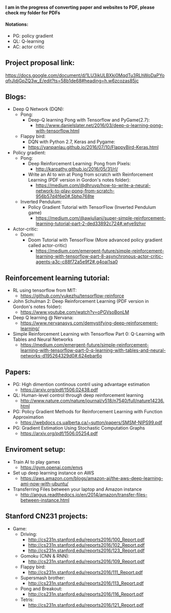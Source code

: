 #### I am in the progress of converting paper and websites to PDF, please check my folder for PDFs
#### Notations: 
  * PG: policy gradient
  * QL: Q-learning
  * AC: actor critic

## Project proposal link:
https://docs.google.com/document/d/1LU3ikULBXkj0MqdTu3RLhWoDaPYoqfrJldjGpZQ3w_E/edit?ts=58b1de68#heading=h.w6zcozas85jc

## Blogs:
  * Deep Q Network (DQN):
    * Pong:
      * Deep-Q learning Pong with Tensorflow and PyGame(2.7):
        * http://www.danielslater.net/2016/03/deep-q-learning-pong-with-tensorflow.html
    * Flappy bird:
      * DQN with Python 2.7, Keras and Pygame:
      * https://yanpanlau.github.io/2016/07/10/FlappyBird-Keras.html
  * Policy gradient: 
    * Pong:
      * Deep Reinforcement Learning: Pong from Pixels: 
        * http://karpathy.github.io/2016/05/31/rl/
      * Write an AI to win at Pong from scratch with Reinforcement Learning (PDF version in Gordon's notes folder): 
        * https://medium.com/@dhruvp/how-to-write-a-neural-network-to-play-pong-from-scratch-956b57d4f6e0#.5bhp768te
    * Inverted Pendulum:
      * Policy Gradient Tutorial with TensorFlow (Inverted Pendulum game)
        * https://medium.com/@awjuliani/super-simple-reinforcement-learning-tutorial-part-2-ded33892c724#.wtye9zhxr
  * Actor-critic:
    * Doom:
      * Doom Tutorial with TensorFlow (More advanced policy gradient called actor-critic)
        * https://medium.com/emergent-future/simple-reinforcement-learning-with-tensorflow-part-8-asynchronous-actor-critic-agents-a3c-c88f72a5e9f2#.g4oai1sa0

## Reinforcement learning tutorial:
  * RL using tensorflow from MIT:
    * https://github.com/yukezhu/tensorflow-reinforce
  * John Schulman 2: Deep Reinforcement Learning (PDF version in Gordon's notes folder):
    * https://www.youtube.com/watch?v=oPGVsoBonLM
  * Deep Q learning @ Nervana:
    * https://www.nervanasys.com/demystifying-deep-reinforcement-learning/
  * Simple Reinforcement Learning with Tensorflow Part 0: Q-Learning with Tables and Neural Networks
    * https://medium.com/emergent-future/simple-reinforcement-learning-with-tensorflow-part-0-q-learning-with-tables-and-neural-networks-d195264329d0#.624ebar6o

## Papers:
  * PG: High dimention continous contril using advantage estimation
    * https://arxiv.org/pdf/1506.02438.pdf
  * QL: Human-level control through deep reinforcement learning
    * http://www.nature.com/nature/journal/v518/n7540/full/nature14236.html
  * PG: Policy Gradient Methods for Reinforcement Learning with Function Approximation
    * https://webdocs.cs.ualberta.ca/~sutton/papers/SMSM-NIPS99.pdf
  * PG: Gradient Estimation Using Stochastic Computation Graphs
    * https://arxiv.org/pdf/1506.05254.pdf
    
## Enviroment setup:
  * Train AI to play games
    * https://gym.openai.com/envs
  * Set up deep learning instance on AWS
    * https://aws.amazon.com/blogs/amazon-ai/the-aws-deep-learning-ami-now-with-ubuntu/
  * Transferring Files between your laptop and Amazon instance
    * http://angus.readthedocs.io/en/2014/amazon/transfer-files-between-instance.html

## Stanford CN231 projects:
  * Game:
    * Driving:
      * http://cs231n.stanford.edu/reports2016/100_Report.pdf
      * http://cs231n.stanford.edu/reports2016/102_Report.pdf
      * http://cs231n.stanford.edu/reports2016/123_Report.pdf
    * Gomoku (CNN & RNN):
      * http://cs231n.stanford.edu/reports2016/109_Report.pdf
    * Flappy bird:
      * http://cs231n.stanford.edu/reports2016/111_Report.pdf
    * Supersmash brother:
      * http://cs231n.stanford.edu/reports2016/113_Report.pdf
    * Pong and Breakout:
      * http://cs231n.stanford.edu/reports2016/116_Report.pdf
    * Tetris:
      * http://cs231n.stanford.edu/reports2016/121_Report.pdf